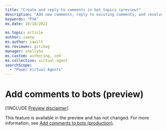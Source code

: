 ```yaml
---
title: "Create and reply to comments in bot topics (preview)"
description: "Add new comments, reply to existing comments, and resolve or delete comments and comment threads for topics in Power Virtual Agents preview."
keywords: "PVA"
ms.date: 10/10/2022

ms.topic: article
author: iaanw
ms.author: iawilt
ms.reviewer: gitikag
manager: shellyha
ms.custom: authoring, ceX
ms.collection: virtual-agent
searchScope:
  - "Power Virtual Agents"
---
```


# Add comments to bots (preview)

[!INCLUDE [Preview disclaimer](includes/public-preview-disclaimer.md)]

This feature is available in the preview and has not changed. For more information, see [Add comments to bots (production)](../authoring-comments.md).
